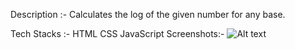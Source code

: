 Description :-
Calculates the log of the given number for any base.

Tech Stacks :-
HTML
CSS
JavaScript
Screenshots:-
![Alt text](<Screenshot (90).png>)
